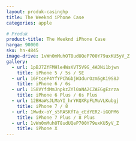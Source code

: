 ```yaml
---
layout: produk-casinghp
title: The Weeknd iPhone Case
categories: apple

# Produk
product-title: The Weeknd iPhone Case
harga: 90000
sku: hn-4845
image-drive: 1vWn0mMuhOT8udUQeP700Y79uxKU5yV_Z
gallery:
  - url: 1pBJ7ZfFMHle4WsKVT5V9G_4ADNi1bjwn
    title: iPhone 5 / 5s / SE
  - url: 16FtceP4YfYPChGbjW3durOzm5gKi9S8J
    title: iPhone 6 / 6s
  - url: 1S8VYfdMmJnpkzZYl0aNA2CZAEGgEzrza
    title: iPhone 6 Plus / 6s Plus
  - url: 12BHaWsJLMaYI_hrYKQXRpFLMuVLKubgj
    title: iPhone 7 / 8
  - url: 1Wwdx-oY_s5RASKfTa_cEdYER2-iGQPM6
    title: iPhone 7 Plus / 8 Plus
  - url: 1vWn0mMuhOT8udUQeP700Y79uxKU5yV_Z
    title: iPhone X
---
```

